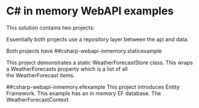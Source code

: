 # C# in memory WebAPI examples

This solution contains two projects:

Essentially both projects use a repository layer between the api and data.

Both projects have 
##csharp-webapi-inmemory.staticexample

This project demonstrates a static WeatherForecastStore class.   This wraps a WeatherForecasts property which is a list of all  
the WeatherForecast items.



##csharp-webapi-inmemory.efexample
This project introduces Entity Framework.  This example has an in memory EF database. The WeatherForecastContext 